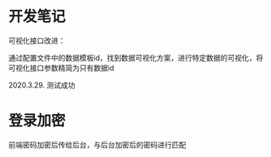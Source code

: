 # 开发笔记

可视化接口改进：

通过配置文件中的数据模板id，找到数据可视化方案，进行特定数据的可视化，将可视化接口参数精简为只有数据id

2020.3.29. 测试成功


# 登录加密

前端密码加密后传给后台，与后台加密后的密码进行匹配
